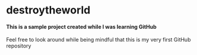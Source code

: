 # destroytheworld
#### This is a sample project created while I was learning GitHub
Feel free to look around while being mindful that this is my very first GitHub repository
